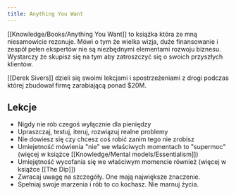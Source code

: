 ```yaml
---
title: Anything You Want
---
```


[[Knowledge/Books/Anything You Want]] to książka która ze mną niesamowicie rezonuje. Mówi o tym że wielka wizja, duże finansowanie i zespół pełen ekspertów nie są niezbędnymi elementami rozwoju biznesu. Wystarczy że skupisz się na tym aby zatroszczyć się o swoich przyszłych klientów.  
  
[[Derek Sivers]] dzieli się swoimi lekcjami i spostrzeżeniami z drogi podczas której zbudował firmę zarabiającą ponad $20M.  
  
## Lekcje
- Nigdy nie rób czegoś wyłącznie dla pieniędzy  
- Upraszczaj, testuj, iteruj, rozwiązuj realne problemy
- Nie dowiesz się czy chcesz coś robić zanim tego nie zrobisz  
- Umiejetność mówienia "nie" we właściwych momentach to "supermoc" (więcej w książce [[Knowledge/Mental models/Essentialism]])  
- Umiejętność wycofania się we właściwym momencie również (więcej w książce [[The Dip]])  
- Zwracaj uwagę na szczegóły. One mają największe znaczenie.
- Spełniaj swoje marzenia i rób to co kochasz. Nie marnuj życia.